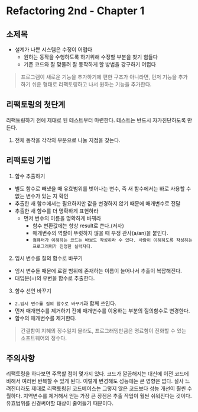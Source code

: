 # Refactoring 2nd - Chapter 1

## 소제목
- 설계가 나쁜 시스템은 수정이 어렵다
  - 원하는 동작을 수행하도록 하기위해 수정할 부분을 찾기 힘들다
  - 기존 코드와 잘 맞물려 잘 동작하게 할 방법을 강구하기 어렵다

> 프로그램이 새로운 기능을 추가하기에 편한 구조가 아니라면, 
> 먼저 기능을 추가 하기 쉬운 형태로 리팩토링하고 나서 원하는 기능을 추가한다.

## 리팩토링의 첫단계 
리팩토링하기 전에 제대로 된 테스트부터 마련한다.
테스트는 반드시 자가진단하도록 만든다.

1. 전체 동작을 각각의 부분으로 나눌 지점을 찾는다.


## 리팩토링 기법
1. 함수 추출하기 
  - 별도 함수로 빼냈을 때 유효범위를 벗어나는 변수, 즉 새 함수에서는 바로 사용할 수 없는 변수가 있는 지 확인
  - 추출한 새 함수에서는 필요하지만 값을 변경하지 않기 때문에 매개변수로 전달
  - 추출한 새 함수를 더 명확하게 표현하라 
    - 먼저 변수의 이름을 명확하게 바꿔라 
      - 함수 변환값에는 항상 result로 쓴다.(저자)
      - 매개변수의 역할이 뚜렷하지 않을 때 부정 관사(a/an)을 붙인다.
      - ``컴퓨터가 이해하는 코드는 바보도 작성하라 수 있다. 사람이 이해하도록 작성하는 프로그래머가 진정한 실력자다.``

2. 임시 변수를 질의 함수로 바꾸기
  - 임시 변수들 때문에 로컬 범위에 존재하는 이름이 늘어나서 추출이 복잡해진다.
  - 대입문(=)의 우변을 함수로 추출한다.

3. 함수 선언 바꾸기
  - ``2.임시 변수를 질의 함수로 바꾸기``과 함께 쓰인다.
  - 먼저 매개변수를 제거하기 전에 매개변수를 이용하는 부분의 질의함수로 변경한다.
  - 함수의 매개변수를 제거한다. 

> 간결함이 지혜의 정수일지 몰라도, 프로그래밍만큼은 명료함이 진화할 수 있는 소프트웨어의 정수다.


## 주의사항
리팩토링을 하다보면 주목할 점이 몇가지 있다.
코드가 깔끔해지는 대신에 이전 코드에 비해서 여러번 반복할 수 있게 된다.
이렇게 변경해도 성능에는 큰 영향은 없다. 
설사 느려진더라도 제대로 리팩토링된 코드베이스는 그렇지 않은 코드보다 성능 개선이 훨씬 수월하다.
지역변수를 제거해서 얻는 가장 큰 장점은 추출 작업이 훨씬 쉬워진다는 것이다. 
유효범위를 신경써야할 대상이 줄어들기 때문이다.